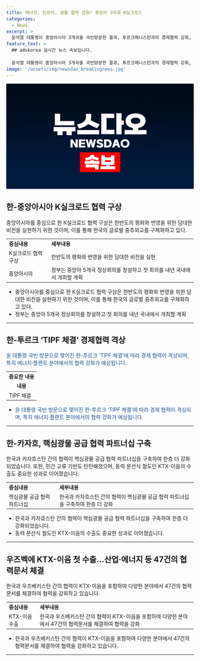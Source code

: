 ```yaml
---
title: 에너지, 인프라, 광물 협력 강화! 중앙아 3국과 K실크로드
categories:
  - News
excerpt: >
  윤석열 대통령이 중앙아시아 3개국을 국빈방문한 결과, 투르크메니스탄과의 경제협력 강화, 카자흐스탄과의 핵심광물 공급 협력 파트너십 구축, 그리고 우즈베키스탄과의 KTX-이음 첫 수출 등의 협력문서 47건이 체결되었다. 이를 통해 한-중앙아시아 K실크로드 협력 구상에 따라 중앙아시아와의 협력을 새로운 차원으로 끌어올렸다. 해당 방문을 통해 중앙아시아와의 협력이 강조되었으며, 이에 따른 경제적 협력의 확대와 교류가 예상된다.
feature_text: >
  ## adskorea 실시간 뉴스 속보입니다.

  윤석열 대통령이 중앙아시아 3개국을 국빈방문한 결과, 투르크메니스탄과의 경제협력 강화, 카자흐스탄과의 핵심광물 공급 협력 파트너십 구축, 그리고 우즈베키스탄과의 KTX-이음 첫 수출 등의 협력문서 47건이 체결되었다. 이를 통해 한-중앙아시아 K실크로드 협력 구상에 따라 중앙아시아와의 협력을 새로운 차원으로 끌어올렸다. 해당 방문을 통해 중앙아시아와의 협력이 강조되었으며, 이에 따른 경제적 협력의 확대와 교류가 예상된다.
image: '/assets/img/newsdao_breakingnews.jpg'
---
```

![adskorea 속보](/assets/img/newsdao_breakingnews.jpg)

<h2 data-ke-size="size26">한-중앙아시아 K실크로드 협력 구상</h2>

<p data-ke-size="size16">중앙아시아를 중심으로 한 K실크로드 협력 구상은 한반도의 평화와 번영을 위한 담대한 비전을 실현하기 위한 것이며, 이를 통해 한국의 글로벌 중추외교를 구체화하고 있다.</p>

<table>
    <tbody>
        <tr>
            <td style="text-align: left; height: 17px;"><b>중심내용</b></td>
            <td style="text-align: left; height: 17px;"><b>세부내용</b></td>
        </tr>
        <tr>
            <td style="text-align: left; height: 17px;">K실크로드 협력 구상</td>
            <td style="text-align: left; height: 17px;">한반도의 평화와 번영을 위한 담대한 비전을 실현</td>
        </tr>
        <tr>
            <td style="text-align: left; height: 17px;">중앙아시아</td>
            <td style="text-align: left; height: 17px;">정부는 중앙아 5개국 정상회의를 창설하고 첫 회의를 내년 국내에서 개최할 계획</td>
        </tr>
    </tbody>
</table>

<ul>
    <li>중앙아시아를 중심으로 한 K실크로드 협력 구상은 한반도의 평화와 번영을 위한 담대한 비전을 실현하기 위한 것이며, 이를 통해 한국의 글로벌 중추외교를 구체화하고 있다.</li>
    <li>정부는 중앙아 5개국 정상회의를 창설하고 첫 회의를 내년 국내에서 개최할 계획</li>
</ul>

<hr>

<h2 data-ke-size="size26">한-투르크 ‘TIPF 체결’ 경제협력 격상</h2>

<p data-ke-size="size16"><span style="color: #1a5490;">윤 대통령 국빈 방문으로 맺어진 한-투르크 ‘TIPF 체결’에 따라 경제 협력이 격상되며, 특히 에너지·플랜트 분야에서의 협력 강화가 예상됩니다.</span></p>

<table>
    <tbody>
        <tr>
            <td style="text-align: center; height: 17px;"><b>중요한 내용</b></td>
        </tr>
        <tr>
            <td style="text-align: center; height: 17px;"><b>내용</b></td>
        </tr>
        <tr>
            <td style="text-align: left; height: 17px;">TIPF 체결</td>
        </tr>
    </tbody>
</table>

<ul>
    <li><span style="color: #1a5490;">윤 대통령 국빈 방문으로 맺어진 한-투르크 ‘TIPF 체결’에 따라 경제 협력이 격상되며, 특히 에너지·플랜트 분야에서의 협력 강화가 예상됩니다.</span></li>
</ul>

<hr>

<h2 data-ke-size="size26">한-카자흐, 핵심광물 공급 협력 파트너십 구축</h2>

<p data-ke-size="size16">한국과 카자흐스탄 간의 협력이 핵심광물 공급 협력 파트너십을 구축하여 한층 더 강화되었습니다. 또한, 민간 교류 기반도 탄탄해졌으며, 동력 분산식 철도인 KTX-이음의 수출도 중요한 성과로 이어졌습니다.</p>

<table>
    <tbody>
        <tr>
            <td style="text-align: left; height: 17px;"><b>중심내용</b></td>
            <td style="text-align: left; height: 17px;"><b>세부내용</b></td>
        </tr>
        <tr>
            <td style="text-align: left; height: 17px;">핵심광물 공급 협력 파트너십</td>
            <td style="text-align: left; height: 17px;">한국과 카자흐스탄 간의 협력이 핵심광물 공급 협력 파트너십을 구축하여 한층 더 강화</td>
        </tr>
    </tbody>
</table>

<ul>
    <li>한국과 카자흐스탄 간의 협력이 핵심광물 공급 협력 파트너십을 구축하여 한층 더 강화되었습니다.</li>
    <li>동력 분산식 철도인 KTX-이음의 수출도 중요한 성과로 이어졌습니다.</li>
</ul>

<hr>

<h2 data-ke-size="size26">우즈벡에 KTX-이음 첫 수출…산업·에너지 등 47건의 협력문서 체결</h2>

<p data-ke-size="size16">한국과 우즈베키스탄 간의 협력이 KTX-이음을 포함하여 다양한 분야에서 47건의 협력문서를 체결하여 협력을 강화하고 있습니다.</p>

<table>
    <tbody>
        <tr>
            <td style="text-align: left; height: 17px;"><b>중심내용</b></td>
            <td style="text-align: left; height: 17px;"><b>세부내용</b></td>
        </tr>
        <tr>
            <td style="text-align: left; height: 17px;">KTX-이음 수출</td>
            <td style="text-align: left; height: 17px;">한국과 우즈베키스탄 간의 협력이 KTX-이음을 포함하여 다양한 분야에서 47건의 협력문서를 체결하여 협력을 강화</td>
        </tr>
    </tbody>
</table>

<ul>
    <li>한국과 우즈베키스탄 간의 협력이 KTX-이음을 포함하여 다양한 분야에서 47건의 협력문서를 체결하여 협력을 강화하고 있습니다.</li>
</ul>

<hr>


